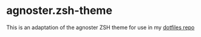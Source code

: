 # agnoster.zsh-theme

This is an adaptation of the agnoster ZSH theme for use in my [dotfiles repo](https://github.com/katernet/dotfiles)
